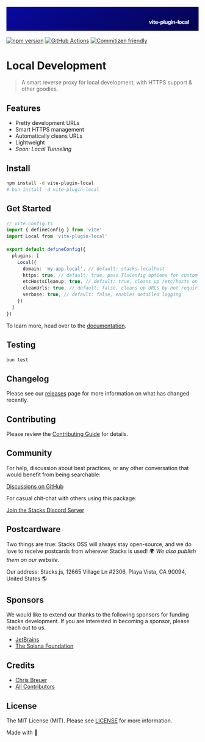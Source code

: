 <p align="center"><img src=".github/art/cover.jpg" alt="Social Card of this repo"></p>

[![npm version][npm-version-src]][npm-version-href]
[![GitHub Actions][github-actions-src]][github-actions-href]
[![Commitizen friendly](https://img.shields.io/badge/commitizen-friendly-brightgreen.svg)](http://commitizen.github.io/cz-cli/)
<!-- [![npm downloads][npm-downloads-src]][npm-downloads-href] -->
<!-- [![Codecov][codecov-src]][codecov-href] -->

# Local Development

> A smart reverse proxy for local development, with HTTPS support & other goodies.

## Features

- Pretty development URLs
- Smart HTTPS management
- Automatically cleans URLs
- Lightweight
- _Soon: Local Tunneling_

## Install

```bash
npm install -d vite-plugin-local
# bun install -d vite-plugin-local
```

## Get Started

```ts
// vite.config.ts
import { defineConfig } from 'vite'
import Local from 'vite-plugin-local'

export default defineConfig({
  plugins: [
    Local({
      domain: 'my-app.local', // default: stacks.localhost
      https: true, // default: true, pass TlsConfig options for custom certificates
      etcHostsCleanup: true, // default: true, cleans up /etc/hosts on server shutdown
      cleanUrls: true, // default: false, cleans up URLs by not requiring the .html extension
      verbose: true, // default: false, enables detailed logging
    })
  ]
})
```

To learn more, head over to the [documentation](https://docs.stackjs.org/).

## Testing

```bash
bun test
```

## Changelog

Please see our [releases](https://github.com/stacksjs/vite-plugin-local/releases) page for more information on what has changed recently.

## Contributing

Please review the [Contributing Guide](https://github.com/stacksjs/contributing) for details.

## Community

For help, discussion about best practices, or any other conversation that would benefit from being searchable:

[Discussions on GitHub](https://github.com/stacksjs/stacks/discussions)

For casual chit-chat with others using this package:

[Join the Stacks Discord Server](https://discord.gg/stacksjs)

## Postcardware

Two things are true: Stacks OSS will always stay open-source, and we do love to receive postcards from wherever Stacks is used! 🌍 _We also publish them on our website._

Our address: Stacks.js, 12665 Village Ln #2306, Playa Vista, CA 90094, United States 🌎

## Sponsors

We would like to extend our thanks to the following sponsors for funding Stacks development. If you are interested in becoming a sponsor, please reach out to us.

- [JetBrains](https://www.jetbrains.com/)
- [The Solana Foundation](https://solana.com/)

## Credits

- [Chris Breuer](https://github.com/chrisbbreuer)
- [All Contributors](https://github.com/stacksjs/vite-plugin-local/contributors)

## License

The MIT License (MIT). Please see [LICENSE](https://github.com/stacksjs/stacks/tree/main/LICENSE.md) for more information.

Made with 💙

<!-- Badges -->
[npm-version-src]: https://img.shields.io/npm/v/vite-plugin-local?style=flat-square
[npm-version-href]: https://npmjs.com/package/vite-plugin-local
[github-actions-src]: https://img.shields.io/github/actions/workflow/status/stacksjs/vite-plugin-local/ci.yml?style=flat-square&branch=main
[github-actions-href]: https://github.com/stacksjs/vite-plugin-local/actions?query=workflow%3Aci

<!-- [codecov-src]: https://img.shields.io/codecov/c/gh/stacksjs/vite-plugin-local/main?style=flat-square
[codecov-href]: https://codecov.io/gh/stacksjs/vite-plugin-local -->
